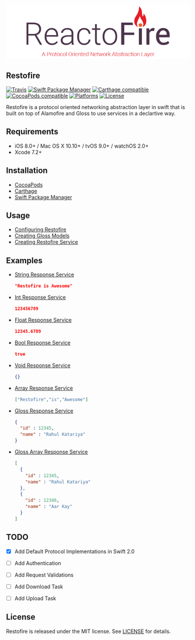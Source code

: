 ![Restofire: A Protocol Oriented Networking Abstraction Layer](.github/Restofire.png)

## Restofire

[![Travis](https://img.shields.io/travis/RahulKatariya/Restofire.svg)](https://img.shields.io/travis/RahulKatariya/Restofire.svg)
[![Swift Package Manager](https://img.shields.io/badge/Swift%20Package%20Manager-compatible-brightgreen.svg)](https://github.com/apple/swift-package-manager)
[![Carthage compatible](https://img.shields.io/badge/Carthage-compatible-4BC51D.svg?style=flat)](https://github.com/Carthage/Carthage)
[![CocoaPods compatible](https://img.shields.io/cocoapods/v/Restofire.svg)](https://img.shields.io/cocoapods/v/Restofire.svg)
[![Platforms](https://img.shields.io/cocoapods/p/Restofire.svg)](http://cocoapods.org/pods/Restofire)
[![License](https://img.shields.io/cocoapods/l/Restofire.svg)](https://raw.githubusercontent.com/rahulkatariya/Restofire/master/LICENSE)

Restofire is a protocol oriented networking abstraction layer in swift that is built on top of Alamofire and Gloss to use services in a declartive way.

## Requirements

- iOS 8.0+ / Mac OS X 10.10+ / tvOS 9.0+ / watchOS 2.0+
- Xcode 7.2+

## Installation

* [CocoaPods](https://github.com/RahulKatariya/Restofire/wiki/Installation-Guide#cocoapods)
* [Carthage](https://github.com/RahulKatariya/Restofire/wiki/Installation-Guide#carthage)
* [Swift Package Manager](https://github.com/RahulKatariya/Restofire/wiki/Installation-Guide#swift-package-manager)

## Usage

* [Configuring Restofire](https://github.com/RahulKatariya/Restofire/wiki/Configuring-Restofire)
* [Creating Gloss Models](https://github.com/RahulKatariya/Restofire/wiki/Creating-Gloss-Models)
* [Creating Restofire Service](https://github.com/RahulKatariya/Restofire/wiki/Creating-Restofire-Service)

## Examples

* [String Response Service](https://github.com/RahulKatariya/Restofire/wiki/String-Response-Service-Example)

    ```json
    "Restofire is Awesome"
    ```
* [Int Response Service](https://github.com/RahulKatariya/Restofire/wiki/Int-Response-Service-Example)

    ```json
    123456789
    ```
* [Float Response Service](https://github.com/RahulKatariya/Restofire/wiki/Float-Response-Service-Example)

    ```json
    12345.6789
    ```
* [Bool Response Service](https://github.com/RahulKatariya/Restofire/wiki/Bool-Response-Service-Example)

    ```json
    true
    ```
* [Void Response Service](https://github.com/RahulKatariya/Restofire/wiki/Void-Response-Service-Example)

    ```json
    {}
    ```
* [Array Response Service](https://github.com/RahulKatariya/Restofire/wiki/Array-Response-Service-Example)

    ```json
    ["Restofire","is","Awesome"]
    ```
* [Gloss Response Service](https://github.com/RahulKatariya/Restofire/wiki/Gloss-Response-Service-Example)

    ```json
    {
      "id" : 12345,
      "name" : "Rahul Katariya"
    }
    ```
* [Gloss Array Response Service](https://github.com/RahulKatariya/Restofire/wiki/Gloss-Array-Response-Service-Example)

    ```json
    [
      {
        "id" : 12345,
        "name" : "Rahul Katariya"
      },
      {
        "id" : 12346,
        "name" : "Aar Kay"
      }
    ]
    ```

## TODO

- [x] Add Default Protocol Implementations in Swift 2.0
- [ ] Add Authentication
- [ ] Add Request Validations
- [ ] Add Download Task
- [ ] Add Upload Task


## License

Restofire is released under the MIT license. See [LICENSE](https://github.com/RahulKatariya/Restofire/blob/master/LICENSE) for details.
